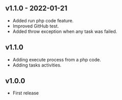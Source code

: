 ## v1.1.0 - 2022-01-21

- Added run php code feature.
- Improved GitHub test.
- Added throw exception when any task was failed.

## v1.1.0

- Adding execute process from a php code.
- Adding tasks activities.

## v1.0.0

- First release
